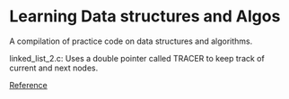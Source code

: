# Learning Data structures and Algos

A compilation of practice code on data structures and algorithms.

linked_list_2.c: Uses a double pointer called TRACER to keep track of current and next nodes.

[Reference](https://www.youtube.com/watch?v=0ZEX_l0DFK0)
